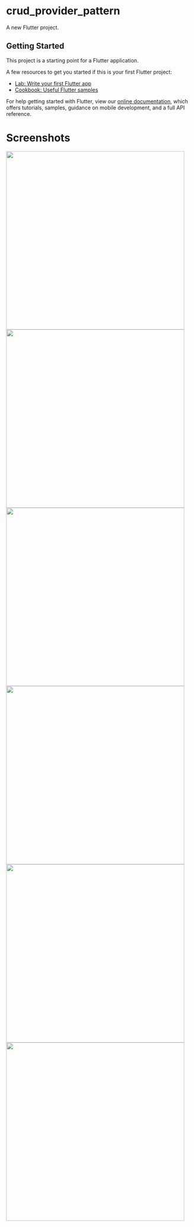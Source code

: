 # crud_provider_pattern

A new Flutter project.

## Getting Started

This project is a starting point for a Flutter application.

A few resources to get you started if this is your first Flutter project:

- [Lab: Write your first Flutter app](https://flutter.dev/docs/get-started/codelab)
- [Cookbook: Useful Flutter samples](https://flutter.dev/docs/cookbook)

For help getting started with Flutter, view our
[online documentation](https://flutter.dev/docs), which offers tutorials,
samples, guidance on mobile development, and a full API reference.

# Screenshots

<img height="480px" src="https://user-images.githubusercontent.com/47309214/61345246-f8016300-a819-11e9-98b6-754f0145d34e.png">
<img height="480px" src="https://user-images.githubusercontent.com/47309214/61345246-f8016300-a819-11e9-98b6-754f0145d34e.png">
<img height="480px" src="https://user-images.githubusercontent.com/47309214/61345247-f8016300-a819-11e9-83b3-6e2848c2d0d2.png">
<img height="480px" src="https://user-images.githubusercontent.com/47309214/61345249-f8016300-a819-11e9-9605-7dae9eb41218.png">
<img height="480px" src="https://user-images.githubusercontent.com/47309214/61345250-f8016300-a819-11e9-9f55-a8fe57a577ee.png">
<img height="480px" src="https://user-images.githubusercontent.com/47309214/61345251-f8016300-a819-11e9-9b57-e734d87dad19.png">
